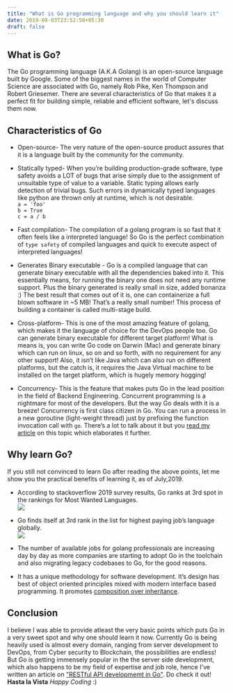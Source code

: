 ```yaml
---
title: "What is Go programming language and why you should learn it"
date: 2019-08-03T23:52:50+05:30
draft: false
---
```


## What is Go?
The Go programming language (A.K.A Golang) is an open-source language built by Google. Some of the biggest names in the world of Computer Science are associated with Go, namely Rob Pike, Ken Thompson and Robert Griesemer. There are several characteristics of Go that makes it a perfect fit for building simple, reliable and efficient software, let's discuss them now.  

## Characteristics of Go
* Open-source- The very nature of the open-source product assures that it is a language built by the community for the community.

* Statically typed- When you’re building production-grade software, type safety avoids a LOT of bugs that arise simply due to the assignment of unsuitable type of value to a variable. Static typing allows early detection of trivial bugs.
Such errors in dynamically typed languages like python are thrown only at runtime, which is not desirable.  
`a = 'foo'`  
`b = True`  
`c = a / b`  

* Fast compilation- The compilation of a golang program is so fast that it often feels like a interpreted language! So Go is the perfect combination of `type safety` of compiled languages and quick to execute aspect of interpreted languages!  

* Generates Binary executable - Go is a compiled language that can generate binary executable with all the dependencies baked into it. This essentially means, for running the binary one does not need any runtime support. Plus the binary generated is really small in size, added bonanza :) 
The best result that comes out of it is, one can containerize a full blown software in ~5 MB! That’s a really small number! This process of building a container is called multi-stage build. 

* Cross-platform- This is one of the most amazing feature of golang, which makes it the language of choice for the DevOps people too. Go can generate binary executable for different target platform! What is means is, you can write Go code on Darwin (Mac) and generate binary which can run on linux, so on and so forth, with no requirement for any other support! 
Also, it isn’t like Java which can also run on different platforms, but the catch is, it requires the Java Virtual machine to be installed on the target platform, which is hugely memory hogging!

* Concurrency- This is the feature that makes puts Go in the lead position in the field of Backend Engineering. Concurrent programming is a nightmare for most of the developers. But the way Go deals with it is a breeze! Concurrency is first class citizen in Go. You can run a process in a new goroutine (light-weight thread) just by prefixing the function invocation call with `go`. There’s a lot to talk about it but you [read my article](http://souvikhaldar.info/programming/go/) on this topic which elaborates it further.


## Why learn Go?
If you still not convinced to learn Go after reading the above points, let me show you the practical benefits of learning it, as of July,2019.  

* According to stackoverflow 2019 survey results, Go ranks at 3rd spot in the rankings for Most Wanted Languages.  
    ![](/images/2019-08-04-00-30-33.png)

* Go finds itself at 3rd rank in the list for highest paying job’s language globally.   
    ![](/images/2019-08-04-00-03-48.png)  

* The number of available jobs for golang professionals are increasing day by day as more companies are starting to adopt Go in the toolchain and also migrating legacy codebases to Go, for the good reasons.  

*  It has a unique methodology for software development. It’s design has best of object oriented principles mixed with modern interface based programming. It promotes [composition over inheritance](https://odetocode.com/blogs/scott/archive/2019/01/03/composition-over-inheritance-in-go.aspx).   

## Conclusion   
I believe I was able to provide atleast the very basic points which puts Go in a very sweet spot and why one should learn it now. Currently Go is being heavily used is almost every domain, ranging from server development to DevOps, from Cyber security to Blockchain, the possibilities are endless! But Go is getting immensely popular in the the server side development, which also happens to be my field of expertise and job role, hence I've written an article on ["RESTful API developmemt in Go"](http://souvikhaldar.info/programming/restful_go/). Do check it out! **Hasta la Vista** *Happy Coding* :)

